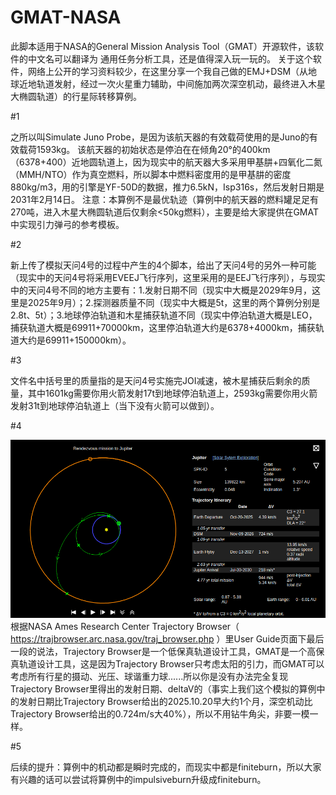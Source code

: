 # GMAT-NASA
此脚本适用于NASA的General Mission Analysis Tool（GMAT）开源软件，该软件的中文名可以翻译为 通用任务分析工具，还是值得深入玩一玩的。
关于这个软件，网络上公开的学习资料较少，在这里分享一个我自己做的EMJ+DSM（从地球近地轨道发射，经过一次火星重力辅助，中间施加两次深空机动，最终进入木星大椭圆轨道）的行星际转移算例。

#1

之所以叫Simulate Juno Probe，是因为该航天器的有效载荷使用的是Juno的有效载荷1593kg。
该航天器的初始状态是停泊在在倾角20°的400km（6378+400）近地圆轨道上，因为现实中的航天器大多采用甲基肼+四氧化二氮（MMH/NTO）作为真空燃料，所以脚本中燃料密度用的是甲基肼的密度880kg/m3，用的引擎是YF-50D的数据，推力6.5kN，Isp316s，然后发射日期是2031年2月14日。
注意：本算例不是最优轨迹（算例中的航天器的燃料罐足足有270吨，进入木星大椭圆轨道后仅剩余<50kg燃料），主要是给大家提供在GMAT中实现引力弹弓的参考模板。

#2

新上传了模拟天问4号的过程中产生的4个脚本，给出了天问4号的另外一种可能（现实中的天问4号将采用EVEEJ飞行序列，这里采用的是EEJ飞行序列），与现实中的天问4号不同的地方主要有：1.发射日期不同（现实中大概是2029年9月，这里是2025年9月）；2.探测器质量不同（现实中大概是5t，这里的两个算例分别是2.8t、5t）；3.地球停泊轨道和木星捕获轨道不同（现实中停泊轨道大概是LEO，捕获轨道大概是69911+70000km，这里停泊轨道大约是6378+4000km，捕获轨道大约是69911+150000km）。

#3

文件名中括号里的质量指的是天问4号实施完JOI减速，被木星捕获后剩余的质量，其中1601kg需要你用火箭发射17t到地球停泊轨道上，2593kg需要你用火箭发射31t到地球停泊轨道上（当下没有火箭可以做到）。

#4

![image](https://github.com/Quantum-dogdog/GMAT-NASA/blob/main/eej.jpg)
根据NASA Ames Research Center Trajectory Browser（ https://trajbrowser.arc.nasa.gov/traj_browser.php ）里User Guide页面下最后一段的说法，Trajectory Browser是一个低保真轨道设计工具，GMAT是一个高保真轨道设计工具，这是因为Trajectory Browser只考虑太阳的引力，而GMAT可以考虑所有行星的摄动、光压、球谐重力球......所以你是没有办法完全复现Trajectory Browser里得出的发射日期、deltaV的（事实上我们这个模拟的算例中的发射日期比Trajectory Browser给出的2025.10.20早大约1个月，深空机动比Trajectory Browser给出的0.724m/s大40%），所以不用钻牛角尖，非要一模一样。

#5

后续的提升：算例中的机动都是瞬时完成的，而现实中都是finiteburn，所以大家有兴趣的话可以尝试将算例中的impulsiveburn升级成finiteburn。
